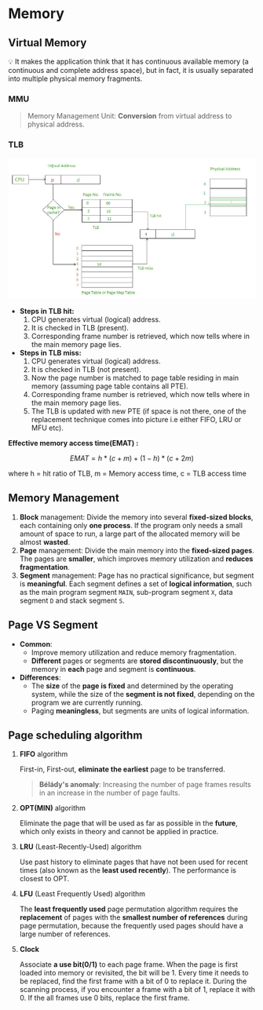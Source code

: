# Memory

## Virtual Memory

<aside>
💡 It makes the application think that it has continuous available memory (a continuous and complete address space), but in fact, it is usually separated into multiple physical memory fragments.

</aside>

### MMU

> Memory Management Unit: **Conversion** from virtual address to physical address.
> 

### TLB

![Untitled](TLB.png)

- **Steps in TLB hit:**
    1. CPU generates virtual (logical) address. 
    2. It is checked in TLB (present). 
    3. Corresponding frame number is retrieved, which now tells where in the main memory page lies. 
- **Steps in TLB miss:**
    1. CPU generates virtual (logical) address. 
    2. It is checked in TLB (not present). 
    3. Now the page number is matched to page table residing in main memory (assuming page table contains all PTE). 
    4. Corresponding frame number is retrieved, which now tells where in the main memory page lies. 
    5. The TLB is updated with new PTE (if space is not there, one of the replacement technique comes into picture i.e either FIFO, LRU or MFU etc). 

**Effective memory access time(EMAT) :** 

$$
EMAT = h*(c+m) + (1-h)*(c+2m) 
$$

where h = hit ratio of TLB, m = Memory access time, c = TLB access time

## Memory Management

1. **Block** management: Divide the memory into several **fixed-sized blocks**, each containing only **one process**. If the program only needs a small amount of space to run, a large part of the allocated memory will be almost **wasted**.
2. **Page** management: Divide the main memory into the **fixed-sized pages**. The pages are **smaller**, which improves memory utilization and **reduces fragmentation**. 
3. **Segment** management: Page has no practical significance, but segment is **meaningful**. Each segment defines a set of **logical information**, such as the main program segment `MAIN`, sub-program segment `X`, data segment `D` and stack segment `S`. 

## Page VS Segment

- **Common**:
    - Improve memory utilization and reduce memory fragmentation.
    - **Different** pages or segments are **stored discontinuously**, but the memory in **each** page and segment is **continuous**.
- **Differences**:
    - The **size** of the **page is fixed** and determined by the operating system, while the size of the **segment is not fixed**, depending on the program we are currently running.
    - Paging **meaningless**, but segments are units of logical information.

## Page scheduling algorithm

1. **FIFO** algorithm
    
    First-in, First-out, **eliminate the earliest** page to be transferred.
    
    > **Bélády's anomaly**: Increasing the number of page frames results in an increase in the number of page faults.
    > 
2. **OPT(MIN)** algorithm
    
    Eliminate the page that will be used as far as possible in the **future**, which only exists in theory and cannot be applied in practice.
    
3. **LRU** (Least-Recently-Used) algorithm
    
    Use past history to eliminate pages that have not been used for recent times (also known as the **least used recently**). The performance is closest to OPT. 
    
4. **LFU** (Least Frequently Used) algorithm
    
    The **least frequently used** page permutation algorithm requires the **replacement** of pages with the **smallest number of references** during page permutation, because the frequently used pages should have a large number of references. 
    
5. **Clock**
    
    Associate **a use bit(0/1)** to each page frame. When the page is first loaded into memory or revisited, the bit will be 1. Every time it needs to be replaced, find the first frame with a bit of 0 to replace it. During the scanning process, if you encounter a frame with a bit of 1, replace it with 0. If the all frames use 0 bits, replace the first frame.